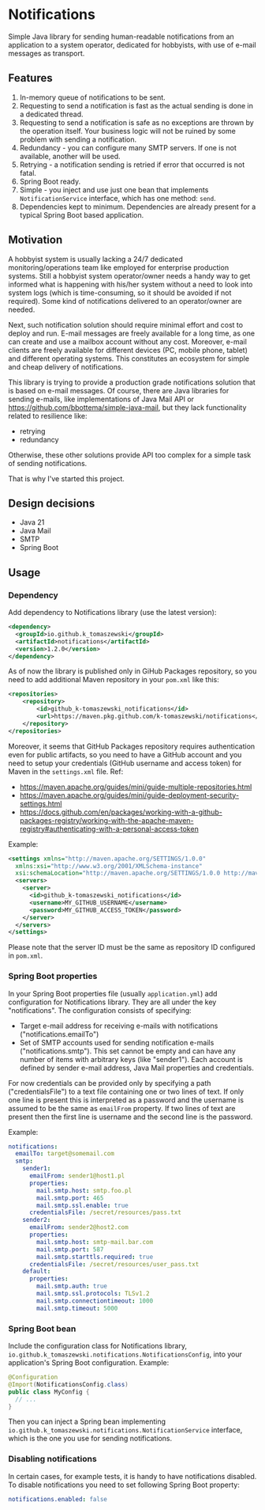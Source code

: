 # Notifications
Simple Java library for sending human-readable notifications from an application to a system operator,
dedicated for hobbyists, with use of e-mail messages as transport.

## Features
1. In-memory queue of notifications to be sent.
2. Requesting to send a notification is fast as the actual sending is done in a dedicated thread.
3. Requesting to send a notification is safe as no exceptions are thrown by the operation itself.
Your business logic will not be ruined by some problem with sending a notification.
4. Redundancy - you can configure many SMTP servers. If one is not available, another will be used.
5. Retrying - a notification sending is retried if error that occurred is not fatal.
6. Spring Boot ready.
7. Simple - you inject and use just one bean that implements `NotificationService` interface, which has one method: `send`.
8. Dependencies kept to minimum. Dependencies are already present for a typical Spring Boot based application.

## Motivation
A hobbyist system is usually lacking a 24/7 dedicated monitoring/operations team like employed for enterprise production systems.
Still a hobbyist system operator/owner needs a handy way to get informed what is happening with his/her system
without a need to look into system logs (which is time-consuming, so it should be avoided if not required). 
Some kind of notifications delivered to an operator/owner are needed.

Next, such notification solution should require minimal effort and cost to deploy and run.
E-mail messages are freely available for a long time, as one can create and use a mailbox account without 
any cost. Moreover, e-mail clients are freely available for different devices (PC, mobile phone, tablet) and 
different operating systems. This constitutes an ecosystem for simple and cheap delivery of notifications.

This library is trying to provide a production grade notifications solution that is based on e-mail
messages. Of course, there are Java libraries for sending e-mails, like implementations of Java Mail API or
https://github.com/bbottema/simple-java-mail, but they lack functionality related to resilience like:
- retrying
- redundancy

Otherwise, these other solutions provide API too complex for a simple task of sending notifications.

That is why I've started this project.

## Design decisions
- Java 21
- Java Mail
- SMTP
- Spring Boot

## Usage
### Dependency
Add dependency to Notifications library (use the latest version):
```xml
<dependency>
  <groupId>io.github.k_tomaszewski</groupId>
  <artifactId>notifications</artifactId>
  <version>1.2.0</version>
</dependency>
```
As of now the library is published only in GiHub Packages repository, so you need to add additional Maven repository in your `pom.xml` like this:
```xml
<repositories>
    <repository>
        <id>github_k-tomaszewski_notifications</id>
        <url>https://maven.pkg.github.com/k-tomaszewski/notifications</url>
    </repository>
</repositories>
```
Moreover, it seems that GitHub Packages repository requires authentication even for public
artifacts, so you need to have a GitHub account and you need to setup your credentials
(GitHub username and access token) for Maven in the `settings.xml` file. Ref:
- https://maven.apache.org/guides/mini/guide-multiple-repositories.html
- https://maven.apache.org/guides/mini/guide-deployment-security-settings.html
- https://docs.github.com/en/packages/working-with-a-github-packages-registry/working-with-the-apache-maven-registry#authenticating-with-a-personal-access-token

Example:
```xml
<settings xmlns="http://maven.apache.org/SETTINGS/1.0.0"
  xmlns:xsi="http://www.w3.org/2001/XMLSchema-instance"
  xsi:schemaLocation="http://maven.apache.org/SETTINGS/1.0.0 http://maven.apache.org/xsd/settings-1.0.0.xsd">
  <servers>
    <server>
      <id>github_k-tomaszewski_notifications</id>
      <username>MY_GITHUB_USERNAME</username>
      <password>MY_GITHUB_ACCESS_TOKEN</password>
    </server>
  </servers>
</settings>
```
Please note that the server ID must be the same as repository ID configured in `pom.xml`.

### Spring Boot properties
In your Spring Boot properties file (usually `application.yml`) add configuration for
Notifications library. They are all under the key "notifications". The configuration
consists of specifying:
- Target e-mail address for receiving e-mails with notifications ("notifications.emailTo")
- Set of SMTP accounts used for sending notification e-mails ("notifications.smtp"). This set
cannot be empty and can have any number of items with arbitrary keys (like "sender1"). Each account 
is defined by sender e-mail address, Java Mail properties and credentials.

For now credentials can be provided only by specifying a path ("credentialsFile") to a text file containing one or two lines
of text. If only one line is present this is interpreted as a password and the username is assumed to be the same
as `emailFrom` property. If two lines of text are present then the first line is username
and the second line is the password.

Example:
```yaml
notifications:
  emailTo: target@somemail.com
  smtp:
    sender1:
      emailFrom: sender1@host1.pl
      properties:
        mail.smtp.host: smtp.foo.pl
        mail.smtp.port: 465
        mail.smtp.ssl.enable: true
      credentialsFile: /secret/resources/pass.txt
    sender2:
      emailFrom: sender2@host2.com
      properties:
        mail.smtp.host: smtp-mail.bar.com
        mail.smtp.port: 587
        mail.smtp.starttls.required: true
      credentialsFile: /secret/resources/user_pass.txt
    default:
      properties:
        mail.smtp.auth: true
        mail.smtp.ssl.protocols: TLSv1.2
        mail.smtp.connectiontimeout: 1000
        mail.smtp.timeout: 5000
```

### Spring Boot bean
Include the configuration class for Notifications library, `io.github.k_tomaszewski.notifications.NotificationsConfig`, into your application's Spring Boot configuration. Example:
```java
@Configuration
@Import(NotificationsConfig.class)
public class MyConfig {
  // ...
}
```
Then you can inject a Spring bean implementing `io.github.k_tomaszewski.notifications.NotificationService` interface, which is the one
you use for sending notifications.

### Disabling notifications
In certain cases, for example tests, it is handy to have notifications disabled. To disable notifications
you need to set following Spring Boot property:
```yaml
notifications.enabled: false
```
